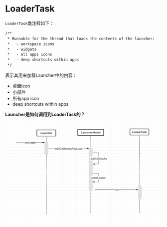 # LoaderTask

`LoaderTask`类注释如下：

```xml
/**
 * Runnable for the thread that loads the contents of the launcher:
 *   - workspace icons
 *   - widgets
 *   - all apps icons
 *   - deep shortcuts within apps
 */
```

表示其用来加载Launcher中的内容：

+ 桌面icon
+ 小部件
+ 所有app icon
+ deep shortcuts within apps



**Launcher是如何调用到LoaderTask的？**

![001](https://github.com/winfredzen/Android-Basic/blob/master/Launcher/images/001.png)





